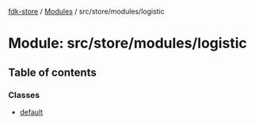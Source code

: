 [fdk-store](../README.md) / [Modules](../modules.md) / src/store/modules/logistic

# Module: src/store/modules/logistic

## Table of contents

### Classes

- [default](../classes/src_store_modules_logistic.default.md)

